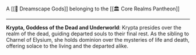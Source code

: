 A [[🛐 Dreamscape Gods]] belonging to the [[🏛 Core Realms Pantheon]]

---

**Krypta, Goddess of the Dead and Underworld**: Krypta presides over the realm of the dead, guiding departed souls to their final rest. As the sibling to Charnel of Elysium, she holds dominion over the mysteries of life and death, offering solace to the living and the departed alike.